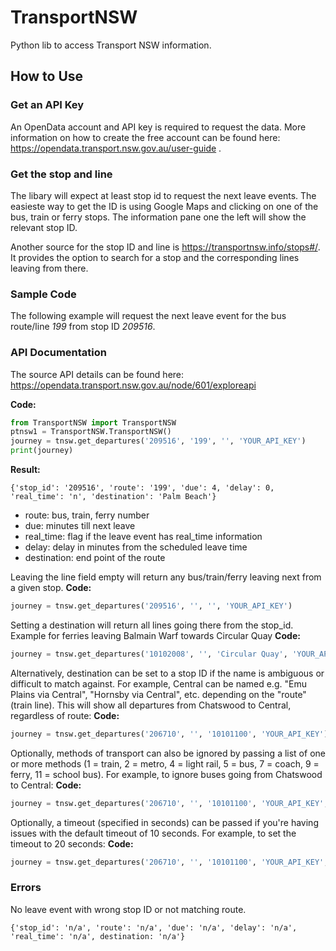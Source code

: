 # TransportNSW
Python lib to access Transport NSW information.

## How to Use

### Get an API Key
An OpenData account and API key is required to request the data. More information on how to create the free account can be found here:
https://opendata.transport.nsw.gov.au/user-guide .

### Get the stop and line
The libary will expect at least stop id to request the next leave events. The easieste way to get the ID is using Google Maps and clicking on one of the bus, train or ferry stops. The information pane one the left will show the relevant stop ID.

Another source for the stop ID and line is  https://transportnsw.info/stops#/. It provides the option to search for a stop and the corresponding lines leaving from there. 

### Sample Code
The following example will request the next leave event for the bus route/line *199* from stop ID *209516*.

### API Documentation
The source API details can be found here: https://opendata.transport.nsw.gov.au/node/601/exploreapi

**Code:**
```python
from TransportNSW import TransportNSW
ptnsw1 = TransportNSW.TransportNSW()
journey = tnsw.get_departures('209516', '199', '', 'YOUR_API_KEY')
print(journey)
```
**Result:**
```
{'stop_id': '209516', 'route': '199', 'due': 4, 'delay': 0, 'real_time': 'n', 'destination': 'Palm Beach'}
```
* route: bus, train, ferry number
* due: minutes till next leave
* real_time: flag if the leave event has real_time information
* delay: delay in minutes from the scheduled leave time
* destination: end point of the route

Leaving the line field empty will return any bus/train/ferry leaving next from a given stop.
**Code:**
```python
journey = tnsw.get_departures('209516', '', '', 'YOUR_API_KEY')
```

Setting a destination will return all lines going there from the stop_id. Example for ferries leaving Balmain Warf towards Circular Quay 
**Code:**
```python
journey = tnsw.get_departures('10102008', '', 'Circular Quay', 'YOUR_API_KEY')
```

Alternatively, destination can be set to a stop ID if the name is ambiguous or difficult to match against. For example, Central can be named e.g. "Emu Plains via Central", "Hornsby via Central", etc. depending on the "route" (train line). This will show all departures from Chatswood to Central, regardless of route:
**Code:**
```python
journey = tnsw.get_departures('206710', '', '10101100', 'YOUR_API_KEY')
```

Optionally, methods of transport can also be ignored by passing a list of one or more methods (1 = train, 2 = metro, 4 = light rail, 5 = bus, 7 = coach, 9 = ferry, 11 = school bus). For example, to ignore buses going from Chatswood to Central:
**Code:**
```python
journey = tnsw.get_departures('206710', '', '10101100', 'YOUR_API_KEY', ["5"])
```

Optionally, a timeout (specified in seconds) can be passed if you're having issues with the default timeout of 10 seconds. For example, to set the timeout to 20 seconds:
**Code:**
```python
journey = tnsw.get_departures('206710', '', '10101100', 'YOUR_API_KEY', ["5"], 20)
```

### Errors
No leave event with wrong stop ID or not matching route.
```
{'stop_id': 'n/a', 'route': 'n/a', 'due': 'n/a', 'delay': 'n/a', 'real_time': 'n/a', destination: 'n/a'}
```
